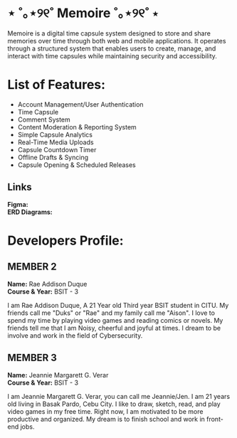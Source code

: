 # ⋆ ˚｡⋆୨୧˚ Memoire ˚｡⋆୨୧˚ ⋆
Memoire is a digital time capsule system designed to store and share memories over time through both web and mobile applications. It operates through a structured system that enables users to create, manage, and interact with time capsules while maintaining security and accessibility.

# List of Features:
- Account Management/User Authentication
- Time Capsule
- Comment System
- Content Moderation & Reporting System
- Simple Capsule Analytics
- Real-Time Media Uploads
- Capsule Countdown Timer
- Offline Drafts & Syncing
- Capsule Opening & Scheduled Releases

## Links
**Figma:**\
**ERD Diagrams:**

# Developers Profile:

## MEMBER 2
**Name:** Rae Addison Duque\
**Course & Year:** BSIT - 3

I am Rae Addison Duque, A 21 Year old Third year BSIT student in CITU.
My friends call me "Duks" or "Rae" and my family call me "Aison".
I love to spend my time by playing video games and reading comics or novels.
My friends tell me that I am Noisy, cheerful and joyful at times.
I dream to be involve and work in the field of Cybersecurity.

## MEMBER 3
**Name:** Jeannie Margarett G. Verar\
**Course & Year:** BSIT - 3

I am Jeannie Margarett G. Verar, you can call me Jeannie/Jen. 
I am 21 years old living in Basak Pardo, Cebu City. 
I like to draw, sketch, read, and play video games in my free time.
Right now, I am motivated to be more productive and organized.
My dream is to finish school and work in front-end jobs.

